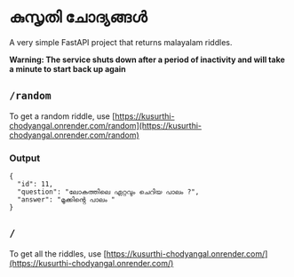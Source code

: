 # കുസൃതി ചോദ്യങ്ങൾ
A very simple FastAPI project that returns malayalam riddles.

**Warning: The service shuts down after a period of inactivity and will take a minute to start back up again**

## `/random`
To get a random riddle, use [https://kusurthi-chodyangal.onrender.com/random](https://kusurthi-chodyangal.onrender.com/random)

### Output
```
{
  "id": 11,
  "question": "ലോകത്തിലെ ഏറ്റവും ചെറിയ പാലം ?",
  "answer": "മൂക്കിൻ്റെ പാലം "
}
```

## `/`
To get all the riddles, use [https://kusurthi-chodyangal.onrender.com/](https://kusurthi-chodyangal.onrender.com/)
